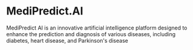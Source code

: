 # MediPredict.AI
MediPredict AI is an innovative artificial intelligence platform designed to enhance the prediction and diagnosis of various diseases, including diabetes, heart disease, and Parkinson's disease
